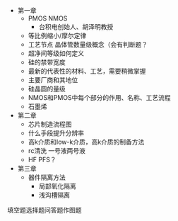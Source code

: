 

- 第一章
  - PMOS NMOS
    - 台积电创始人、胡泽明教授
  - 等比例缩小/摩尔定律
  - 工艺节点 晶体管数量级概念（会有判断题？
  - 超净间等级如何定义
  - 硅的禁带宽度
  - 最新的代表性的材料、工艺，需要稍微掌握
  - 主要厂商和其地位
  - 硅晶圆的量级
  - NMOS和PMOS中每个部分的作用、名称、工艺流程
  - 石墨烯
- 第二章
	- 芯片制造流程图
	- 什么手段提升分辨率
	- 高k介质和low-k介质，高k介质的制备方法
	- rc清洗 一号液两号液
	- HF PFS？
- 第三章
	- 器件隔离方法
	  - 局部氧化隔离
	  - 浅沟槽隔离

填空题选择题问答题作图题